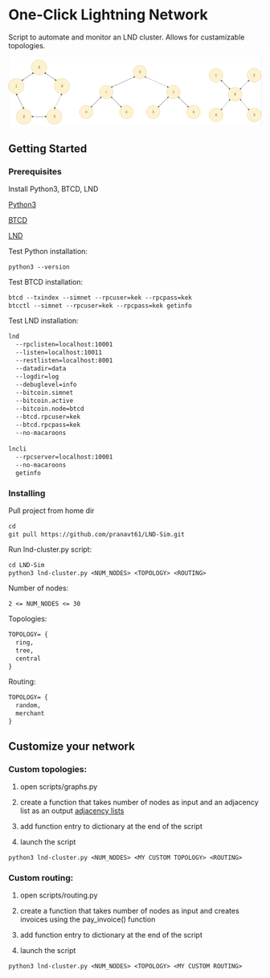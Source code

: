 # One-Click Lightning Network

Script to automate and monitor an LND cluster. Allows for custamizable topologies.

![alt text](https://raw.githubusercontent.com/pranavt61/LND-Sim/master/README.png)

## Getting Started

### Prerequisites

Install Python3, BTCD, LND

[Python3](https://www.python.org/downloads/)

[BTCD](https://github.com/btcsuite/btcd)

[LND](https://github.com/lightningnetwork/lnd)

Test Python installation:
```
python3 --version
```

Test BTCD installation:
```
btcd --txindex --simnet --rpcuser=kek --rpcpass=kek
btcctl --simnet --rpcuser=kek --rpcpass=kek getinfo
```

Test LND installation:
```
lnd 
  --rpclisten=localhost:10001
  --listen=localhost:10011 
  --restlisten=localhost:8001 
  --datadir=data 
  --logdir=log 
  --debuglevel=info 
  --bitcoin.simnet 
  --bitcoin.active 
  --bitcoin.node=btcd 
  --btcd.rpcuser=kek 
  --btcd.rpcpass=kek
  --no-macaroons

lncli 
  --rpcserver=localhost:10001
  --no-macaroons
  getinfo
```

### Installing

Pull project from home dir
```
cd
git pull https://github.com/pranavt61/LND-Sim.git
```

Run lnd-cluster.py script:
```
cd LND-Sim
python3 lnd-cluster.py <NUM_NODES> <TOPOLOGY> <ROUTING>
```

Number of nodes:
```
2 <= NUM_NODES <= 30
```

Topologies:
```
TOPOLOGY= {
  ring,
  tree,
  central
}
```

Routing:
```
TOPOLOGY= {
  random,
  merchant
}
```

## Customize your network
### Custom topologies:

1) open scripts/graphs.py

2) create a function that takes number of nodes as input and an adjacency list as an output
[adjacency lists](https://en.wikipedia.org/wiki/Adjacency_list)

3) add function entry to dictionary at the end of the script

4) launch the script 
```
python3 lnd-cluster.py <NUM_NODES> <MY CUSTOM TOPOLOGY> <ROUTING>
```

### Custom routing:

1) open scripts/routing.py

2) create a function that takes number of nodes as input and creates invoices using the pay_invoice() function

3) add function entry to dictionary at the end of the script

4) launch the script 
```
python3 lnd-cluster.py <NUM_NODES> <TOPOLOGY> <MY CUSTOM ROUTING>
```
